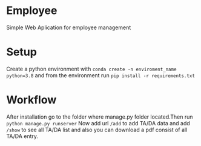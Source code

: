 # Employee

Simple Web Aplication for employee management

# Setup

Create a python environment with `conda create -n enviroment_name python=3.8` and from the environment run `pip install -r requirements.txt`

# Workflow

After installation go to the folder where manage.py folder located.Then run `python manage.py runserver`
Now add url `/add` to add TA/DA data and add `/show` to see all TA/DA list and also you can download a pdf consist of all TA/DA entry.
